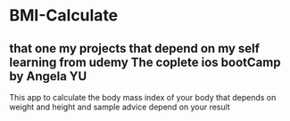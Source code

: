 # BMI-Calculate  
 ## that one my projects that depend on my self learning from udemy The coplete ios bootCamp by Angela YU 
This app to calculate the body mass index of your body that depends on weight and height and sample advice depend on your result 
